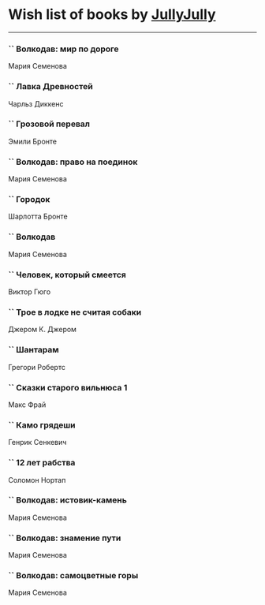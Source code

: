 # Wish list of books by [JullyJully](https://plus.google.com/u/0/117443283415472077372/)
---

### `` Волкодав: мир по дороге
Мария Семенова

### `` Лавка Древностей
Чарльз Диккенс

### `` Грозовой перевал
Эмили Бронте

### `` Волкодав: право на поединок
Мария Семенова

### `` Городок
Шарлотта Бронте

### `` Волкодав
Мария Семенова

### `` Человек, который смеется
Виктор Гюго

### `` Трое в лодке не считая собаки
Джером К. Джером

### `` Шантарам
Грегори Робертс

### `` Сказки старого вильнюса 1
Макс Фрай

### `` Камо грядеши
Генрик Сенкевич

### `` 12 лет рабства
Соломон Нортап

### `` Волкодав: истовик-камень
Мария Семенова

### `` Волкодав: знамение пути
Мария Семенова

### `` Волкодав: самоцветные горы
Мария Семенова

